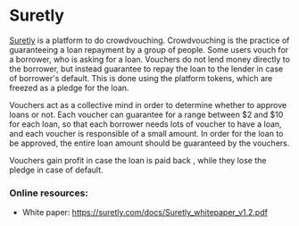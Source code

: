 # Suretly 

[Suretly](https://www.surco.in/) is a platform to do crowdvouching. 
Crowdvouching is  the  practice  of   guaranteeing a  loan  repayment by a group of people.
Some users vouch for a borrower, who is asking for a loan. Vouchers   do  not  lend  money  directly  to  the  borrower,   but instead guarantee to repay the loan to the lender in case of borrower's default.
This is done using the platform tokens, which are freezed as a pledge for the loan.

Vouchers act as a collective mind in order to determine whether to approve loans  or  not. Each voucher can guarantee for a range  between  $2  and  $10 for each loan, so that each borrower needs lots of voucher to have a loan, and each voucher is responsible of a small amount.  In order for the loan to be approved, the  entire loan amount should be guaranteed by the vouchers.

Vouchers gain  profit in case the loan is paid back , while they lose the pledge in case of default. 

### Online resources:
* White paper: https://suretly.com/docs/Suretly_whitepaper_v1.2.pdf
